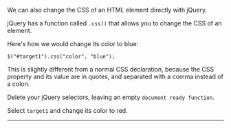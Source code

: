 <div class="challenge-instructions jquery"><div><section id="description">
<p>We can also change the CSS of an HTML element directly with jQuery.</p>
<p>jQuery has a function called <code>.css()</code> that allows you to change the CSS of an element.</p>
<p>Here's how we would change its color to blue:</p>
<pre class="language-js"><code class="language-js"><span class="token function">$</span><span class="token punctuation">(</span><span class="token string">"#target1"</span><span class="token punctuation">)</span><span class="token punctuation">.</span><span class="token function">css</span><span class="token punctuation">(</span><span class="token string">"color"</span><span class="token punctuation">,</span> <span class="token string">"blue"</span><span class="token punctuation">)</span><span class="token punctuation">;</span>
</code></pre>
<p>This is slightly different from a normal CSS declaration, because the CSS property and its value are in quotes, and separated with a comma instead of a colon.</p>
<p>Delete your jQuery selectors, leaving an empty <code>document ready function</code>.</p>
<p>Select <code>target1</code> and change its color to red.</p>
</section></div><hr/></div>